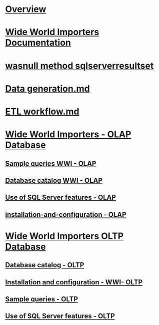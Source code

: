 # [Overview](overview.md)
# [Wide World Importers Documentation](wide-world-importers-documentation.md)
# [wasnull method sqlserverresultset](wasnull-method-sqlserverresultset.md)
# [Data generation.md](data-generation.md)
# [ETL workflow.md](etl-workflow.md)

# [Wide World Importers - OLAP Database](wide-world-importers-olap-database.md)
## [Sample queries WWI - OLAP](sample-queries-wwi-olap.md)
## [Database catalog WWI - OLAP](database-catalog-wwi-olap.md)
## [Use of SQL Server features - OLAP](use-of-sql-server-features-and-capabilities-olap.md)
## [installation-and-configuration - OLAP](installation-and-configuration-olap.md)

# [Wide World Importers OLTP Database](wide-world-importers-oltp-database.md)
## [Database catalog - OLTP](database-catalog-oltp.md)
## [Installation and configuration - WWI- OLTP](installation-and-configuration-wwi-oltp.md)
## [Sample queries - OLTP](sample-queries-oltp.md)
## [Use of SQL Server features - OLTP](use-of-sql-server-features-and-capabilities-wwi-oltp.md)